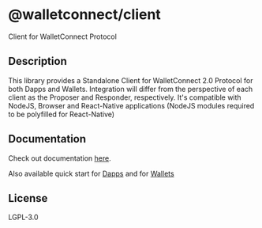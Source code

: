 # @walletconnect/client

Client for WalletConnect Protocol

## Description

This library provides a Standalone Client for WalletConnect 2.0 Protocol for both Dapps and Wallets. Integration will differ from the perspective of each client as the Proposer and Responder, respectively. It's compatible with NodeJS, Browser and React-Native applications (NodeJS modules required to be polyfilled for React-Native)

## Documentation

Check out documentation [here](https://docs.walletconnect.org/v/2.0).

Also available quick start for [Dapps](https://docs.walletconnect.org/v/2.0/quick-start/dapps/client) and for [Wallets](https://docs.walletconnect.org/v/2.0/quick-start/wallets/react-native)

## License

LGPL-3.0
